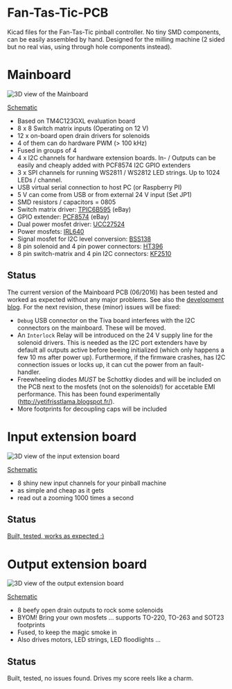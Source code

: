 # Fan-Tas-Tic-PCB
Kicad files for the Fan-Tas-Tic pinball controller.
No tiny SMD components, can be easily assembled by hand.
Designed for the milling machine (2 sided but no real vias, using through hole components instead).

# Mainboard

![3D view of the Mainboard](https://raw.githubusercontent.com/yetifrisstlama/Fan-Tas-Tic-PCB/master/Mainboard/pdf/fan_tas_tic_3d_7.jpg)

[Schematic](https://raw.githubusercontent.com/yetifrisstlama/Fan-Tas-Tic-PCB/master/Mainboard/pdf/fan_tas_tic.pdf)

 * Based on TM4C123GXL evaluation board
 * 8 x 8 Switch matrix inputs (Operating on 12 V)
 * 12 x on-board open drain drivers for solenoids
 * 4 of them can do hardware PWM (> 100 kHz)
 * Fused in groups of 4
 * 4 x I2C channels for hardware extension boards.
   In- / Outputs can be easily and cheaply added with PCF8574 I2C GPIO extenders
 * 3 x SPI channels for running WS2811 / WS2812 LED strings.
   Up to 1024 LEDs / channel.
 * USB virtual serial connection to host PC (or Raspberry PI)
 * 5 V can come from USB or from external 24 V input (Set JP1)
 * SMD resistors / capacitors = 0805
 * Switch matrix driver:
   [TPIC6B595](http://www.ti.com/lit/ds/symlink/tpic6b595.pdf) (eBay)
 * GPIO extender:
   [PCF8574](http://www.ti.com/lit/ds/symlink/pcf8574.pdf) (eBay)
 * Dual power mosfet driver:
   [UCC27524](http://www.ti.com/lit/ds/symlink/ucc27524.pdf)
 * Power mosfets:
   [IRL640](http://www.vishay.com/docs/91305/91305.pdf)
 * Signal mosfet for I2C level conversion:
   [BSS138](https://www.fairchildsemi.com/datasheets/BS/BSS138.pdf)
 * 8 pin solenoid and 4 pin power connectors:
   [HT396](https://www.google.com/search?btnG=1&pws=0&q=Green+HT396+3.96mm+Straight+Pluggable+Screw+Terminal+Block+Connector&gws_rd=cr,ssl&ei=fLGbVpy5GMX4apzWrtgK)
 * 8 pin switch-matrix and 4 pin I2C connectors:
   [KF2510](https://www.google.com/search?btnG=1&pws=0&q=KF2510+2P-10P+2.54mm+Straight+/+Right-Angle+Connector+Header%2BTerminal%2BHousing&gws_rd=cr,ssl&ei=HrKbVpHDFoKua7iAu-AK)

## Status
The current version of the Mainboard PCB (06/2016) has been tested and worked as expected without any major problems. See also the [development blog](http://yetifrisstlama.blogspot.fr/). For the next revision, these (minor) issues will be fixed:
 * `Debug` USB connector on the Tiva board interferes with the I2C connectors on the mainboard. These will be moved.
 * An `Interlock` Relay will be introduced on the 24 V supply line for the solenoid drivers. This is needed as the I2C port extenders have by default all outputs active before beeing initialized (which only happens a few 10 ms after power up). Furthermore, if the firmware crashes, has I2C connection issues or locks up, it can cut the power from an fault-handler.
 * Freewheeling diodes _MUST_ be Schottky diodes and will be included on the PCB next to the mosfets (not on the solenoids!) for accetable EMI performance. This has been found experimentally (http://yetifrisstlama.blogspot.fr/).
 * More footprints for decoupling caps will be included


# Input extension board
![3D view of the input extension board](https://raw.githubusercontent.com/yetifrisstlama/Fan-Tas-Tic-PCB/master/InputExtension/pdf/back.jpg)

[Schematic](https://raw.githubusercontent.com/yetifrisstlama/Fan-Tas-Tic-PCB/master/InputExtension/pdf/InputExtension.pdf)

 * 8 shiny new input channels for your pinball machine
 * as simple and cheap as it gets
 * read out a zooming 1000 times a second

## Status
[Built, tested, works as expected :)](https://yetifrisstlama.github.io/fan-tas-tic-score-reels/)

# Output extension board
![3D view of the output extension board](https://raw.githubusercontent.com/yetifrisstlama/Fan-Tas-Tic-PCB/master/OutputExtension/pdf/front.png)

[Schematic](https://raw.githubusercontent.com/yetifrisstlama/Fan-Tas-Tic-PCB/master/OutputExtension/pdf/OutputExtension.pdf)

 * 8 beefy open drain outputs to rock some solenoids
 * BYOM! Bring your own mosfets ... supports TO-220, TO-263 and SOT23 footprints
 * Fused, to keep the magic smoke in
 * Also drives motors, LED strings, LED floodlights ...

## Status
Built, tested, no issues found. Drives my score reels like a charm.
